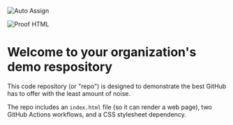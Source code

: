 ![Auto Assign](https://github.com/Team-Goblin-Shark-at-CodeSmith/demo-repository/actions/workflows/auto-assign.yml/badge.svg)

![Proof HTML](https://github.com/Team-Goblin-Shark-at-CodeSmith/demo-repository/actions/workflows/proof-html.yml/badge.svg)

# Welcome to your organization's demo respository
This code repository (or "repo") is designed to demonstrate the best GitHub has to offer with the least amount of noise.

The repo includes an `index.html` file (so it can render a web page), two GitHub Actions workflows, and a CSS stylesheet dependency.
